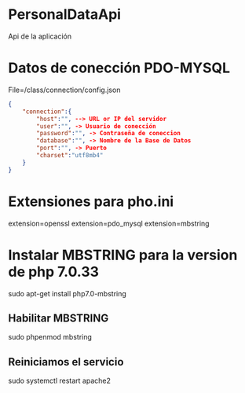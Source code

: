 # PersonalDataApi
Api de la aplicación

# Datos de conección PDO-MYSQL
File=/class/connection/config.json
```JSON
{
    "connection":{
        "host":"", --> URL or IP del servidor
        "user":"", -> Usuario de conección
        "password":"", -> Contraseña de coneccion
        "database":"", -> Nombre de la Base de Datos
        "port":"", -> Puerto
        "charset":"utf8mb4"
    }
}
```
# Extensiones para pho.ini
extension=openssl
extension=pdo_mysql
extension=mbstring

# Instalar MBSTRING para la version de php 7.0.33
sudo apt-get install php7.0-mbstring

## Habilitar MBSTRING
sudo phpenmod mbstring

## Reiniciamos el servicio
sudo systemctl restart apache2

